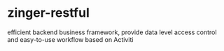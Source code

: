 # zinger-restful
efficient backend business framework, provide data level access control and easy-to-use workflow based on Activiti
